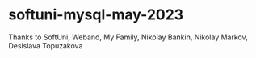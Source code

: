 # softuni-mysql-may-2023
 
Thanks to SoftUni, Weband, My Family, Nikolay Bankin, Nikolay Markov, Desislava Topuzakova
